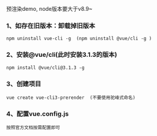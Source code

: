 预渲染demo, node版本要大于v8.9~

### 1、如存在旧版本：卸载掉旧版本  

```
npm uninstall vue-cli -g  (npm uninstall @vue/cli -g )
```
### 2、安装@vue/cli(此时安装3.1.3的版本)
```
npm install @vue/cli@3.1.3 -g
```

### 3、创建项目
```
vue create vue-cli3-prerender  (不要使用驼峰式命名)
```

### 4、配置vue.config.js 
```
按照官方文档按需配置即可
```
